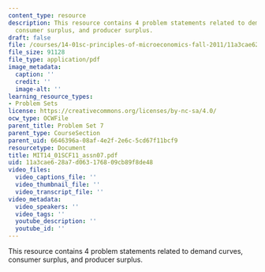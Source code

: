 ```yaml
---
content_type: resource
description: This resource contains 4 problem statements related to demand curves,
  consumer surplus, and producer surplus.
draft: false
file: /courses/14-01sc-principles-of-microeconomics-fall-2011/11a3cae628a7d063176809cb89f8de48_MIT14_01SCF11_assn07.pdf
file_size: 91128
file_type: application/pdf
image_metadata:
  caption: ''
  credit: ''
  image-alt: ''
learning_resource_types:
- Problem Sets
license: https://creativecommons.org/licenses/by-nc-sa/4.0/
ocw_type: OCWFile
parent_title: Problem Set 7
parent_type: CourseSection
parent_uid: 6646396a-08af-4e2f-2e6c-5cd67f11bcf9
resourcetype: Document
title: MIT14_01SCF11_assn07.pdf
uid: 11a3cae6-28a7-d063-1768-09cb89f8de48
video_files:
  video_captions_file: ''
  video_thumbnail_file: ''
  video_transcript_file: ''
video_metadata:
  video_speakers: ''
  video_tags: ''
  youtube_description: ''
  youtube_id: ''
---
```

This resource contains 4 problem statements related to demand curves, consumer surplus, and producer surplus.